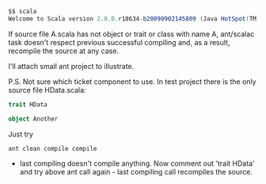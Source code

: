 ```scala
$$ scala
Welcome to Scala version 2.8.0.r18634-b20090902145809 (Java HotSpot(TM) 64-Bit Server VM, Java 1.6.0_15).
```
If source file A.scala has not object or trait or class with name A, ant/scalac task doesn't respect previous successful compiling and, as a result, recompile the source at any case.

I'll attach small ant project to illustrate.

P.S. Not sure which ticket component to use.
In test project there is the only source file HData.scala:
```scala
trait HData

object Another
```
Just try

```scala
ant clean compile compile
```

- last compiling doesn't compile anything. Now comment out 'trait HData' and try above ant call again - last compiling call recompiles the source.
